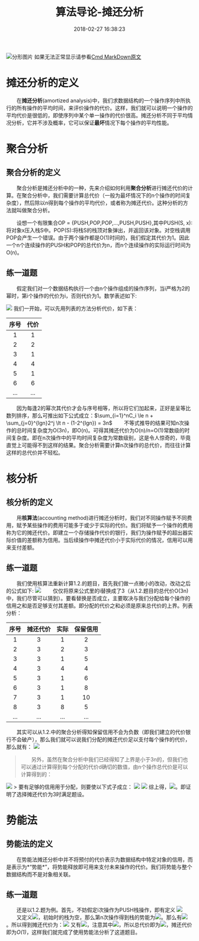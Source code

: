 ﻿---
title: 算法导论-摊还分析
date: 2018-02-27 16:38:23
toc: true
tags: 
    - 算法
    - 算法导论
---
![分形图片][1]
如果无法正常显示请参看[Cmd MarkDown原文][2]
# **摊还分析的定义** #
&emsp;&emsp;在**摊还分析**(amortized analysis)中，我们求数据结构的一个操作序列中所执行的所有操作的平均时间，来评价操作的代价。这样，我们就可以说明一个操作的平均代价是很低的，即使序列中某个单一操作的代价很高。摊还分析不同于平均情况分析，它并不涉及概率，它可以保证**最坏**情况下每个操作的平均性能。

<!-- more -->
# **聚合分析** #
## **聚合分析的定义** ##
&emsp;&emsp;聚合分析是摊还分析中的一种，先来介绍如何利用**聚合分析**进行摊还代价的计算。在聚合分析中，我们需要计算总代价（一般为最坏情况下的n个操作的时间复杂度），然后除以n得到每个操作的平均代价，或者称为摊还代价。这种分析的方法就叫做聚合分析。

&emsp;&emsp;设想一个有限集合OP = {PUSH,POP,POP,...,PUSH,PUSH},其中PUSH(S, x):将对象x压入栈S中。POP(S):将栈S的栈顶对象弹出，并返回该对象。对空栈调用POP会产生一个错误。由于两个操作都是O(1)时间的，我们假定其代价为1。因此一个n个连续操作的PUSH和POP的总代价为n，而n个连续操作的实际运行时间为O(n)。

## **练一道题** ##
&emsp;&emsp;假定我们对一个数据结构执行一个由n个操作组成的操作序列，当i严格为2的幂时，第i个操作的代价为i，否则代价为1。数学表述如下:

<img src="http://latex.codecogs.com/gif.latex? C_i = \begin{cases} i,  & \text{if i is a power of 2} \\ 1, & \text{else} \end{cases}" />
我们一开始，可以先用列表的方法分析代价，如下表：

序号 | 代价
:---: | :---:
1 | 1
2 | 2
3 | 1
4 | 4
5 | 1
6 | 6
... | ...
&emsp;&emsp;因为每逢2的幂次其代价才会与序号相等，所以将它们加起来，正好是呈等比数列排序，那么可推出如下公式成立：$\sum_{i=1}^nC_i \le n + \sum_{j=0}^{lgn}2^j \lt n - (1-2^{lgn}) = 3n$
&emsp;&emsp;不等式推导的结果可知n次操作的总时间复杂度为O(3n)，即O(n)。可得其摊还代价为O(n)/n=O(1)常数级的时间复杂度。即在n次操作中的平均时间复杂度为常数级别，这是令人惊奇的，毕竟直觉上可能得不到这样的结果。聚合分析需要计算n次操作的总代价，而往往计算这样的总代价并不轻松。

# **核分析** #
## **核分析的定义** ##
&emsp;&emsp;用**核算法**(accounting method)进行摊还分析时，我们对不同操作赋予不同费用，赋予某些操作的费用可能多于或少于实际的代价。我们将赋予一个操作的费用称为它的摊还代价。即建立一个存储操作代价的银行，我们为操作赋予的超出器实际价值的差额称为信用。当后续操作中摊还代价小于实际代价的情况，信用可以用来支付差额。

## **练一道题** ##
&emsp;&emsp;我们使用核算法重新计算1.2.的题目，首先我们做一点微小的改动，改动之后的公式如下:
<img src="http://latex.codecogs.com/gif.latex? C_i = \begin{cases} 3,  & \text{if i is a power of 2} \\ 1, & \text{else} \end{cases}" />
&emsp;&emsp;仅仅将原来公式里的i替换成了3（从1.2.题目的总代价O(3n)中，我们尽管可以猜到）。要看替换是否成立，主要取决与我们分配给每个操作的信用之和是否足够支付其差额。即分配的代价之和必须是原来总代价的上界。列表分析：

序号|摊还代价|实际|保留信用|
:---:|:---:|:---:|:---:
 1 |3 |1 |2
 2 |3 |2 |3
 3 |3 |1 |5
 4 |3 |4 |4
 5 |3 |1 |6
 6 |3 |1 |8
 7 |3 |1 |10
 8 |3 |8 |5
 ... |... |... |...

&emsp;&emsp;其实可以从1.2.中的聚合分析得知保留信用不会为负数（即我们建立的代价银行不会破产），那么我们就可以说我们分配的摊还代价足以支付每个操作的代价，那么就有：
<img src="http://latex.codecogs.com/gif.latex? \sum_{i=1}^nC_i \le \sum_{i=1}^n \widetilde C_i = 3n" />
> &emsp;&emsp;另外，虽然在聚合分析中我们已经得知了上界是小于3n的，但我们也可以通过计算得到每个分配的代价d确切的数值，由n个操作总代价是可以计算得到的：
<img src="http://latex.codecogs.com/gif.latex? \sum_{i=1}^nC_i = n + \sum_{j=1}^{lgn}2^j-lgn" />
> 要有足够的信用用于分配，则要使以下式子成立：
<img src="http://latex.codecogs.com/gif.latex? dn - \left[ n + \sum_{j=1}^{lgn}2^j-lgn \right] \ge 0" />
<img src="http://latex.codecogs.com/gif.latex? dn - \left[ n + \left( 2n-1 \right) - lgn \right] \gt \left( d-3 \right)n \ge 0" />
综上得，<img src="http://latex.codecogs.com/gif.latex? d \ge 3" />。即证明了选择摊还代价为3时满足题设。

# **势能法** #
## **势能法的定义** ##
&emsp;&emsp;在势能法摊还分析中并不将预付的代价表示为数据结构中特定对象的信用，而是表示为*“势能*”，将势能释放即可用来支付未来操作的代价。我们将势能与整个数据结构而不是对象相关联。

## **练一道题** ##
&emsp;&emsp;还是以1.2.题为例。首先，不妨假定i次操作为PUSH栈操作，即有定义
<img src="http://latex.codecogs.com/gif.latex? C_i \begin{cases}i, & \text{if i is a power of 2 (equal to MUTIPUSH(i))} \\ 1, & \text{else(equal to PUSH)}\end{cases}"/>
&emsp;&emsp;又定义<img src="http://latex.codecogs.com/gif.latex? \phi(D_0)=0"/>，初始时的栈为空，那么第n次操作得到栈的势能为<img src="http://latex.codecogs.com/gif.latex?\phi(D_n)=n+\sum_{j=1}^{lgn}2^j-lgn" />。那么有<img src="http://latex.codecogs.com/gif.latex? \phi(D_n) - \phi(D_{n-1}) = 1 + \sum_{i=1}^{lgn}2^i - \sum_{j=1}^{lg(n-1)}2^j)+lg(1-\frac{1}{n})=3" />。所以得到摊还代价为：<img src="http://latex.codecogs.com/gif.latex? \widetilde C_i\begin{cases} i+3, & \text{if i is a power of 2} \\ 4, & \text{else} \end{cases}" />
又有<img src="http://latex.codecogs.com/gif.latex? \sum_{i=1}^{n}C_i=\sum_{i=1}^n \widetilde C_i - \phi(D_n) + \phi(D_0)" />，注意其中<img src="http://latex.codecogs.com/gif.latex? \sum_{i=1}^n \widetilde C_i = \phi(D_n) + \sum_{i=1}^n3" />，所以总代价即为<img src="http://latex.codecogs.com/gif.latex? \sum_{i=1}^nC_i=3n" />，摊还代价即为*O(1)*，这样我们就完成了使用势能法分析了这道题目。


  [1]: /assets/blogImg/blog2018-2-28.jpg
  [2]: https://www.zybuluo.com/dsy12138/note/1056634